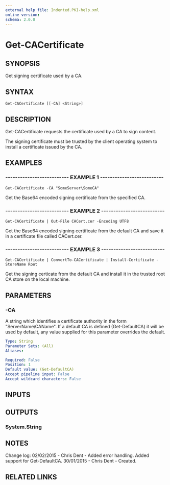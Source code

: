 ```yaml
---
external help file: Indented.PKI-help.xml
online version: 
schema: 2.0.0
---
```


# Get-CACertificate

## SYNOPSIS
Get signing certificate used by a CA.

## SYNTAX

```
Get-CACertificate [[-CA] <String>]
```

## DESCRIPTION
Get-CACertificate requests the certificate used by a CA to sign content.

The signing certificate must be trusted by the client operating system to install a certificate issued by the CA.

## EXAMPLES

### -------------------------- EXAMPLE 1 --------------------------
```
Get-CACertificate -CA "SomeServer\SomeCA"
```

Get the Base64 encoded signing certificate from the specified CA.

### -------------------------- EXAMPLE 2 --------------------------
```
Get-CACertificate | Out-File CACert.cer -Encoding UTF8
```

Get the Base64 encoded signing certificate from the default CA and save it in a certificate file called CACert.cer.

### -------------------------- EXAMPLE 3 --------------------------
```
Get-CACertificate | ConvertTo-CACertificate | Install-Certificate -StoreName Root
```

Get the signing certicate from the default CA and install it in the trusted root CA store on the local machine.

## PARAMETERS

### -CA
A string which identifies a certificate authority in the form "ServerName\CAName".
If a default CA is defined (Get-DefaultCA) it will be used by default, any value supplied for this parameter overrides the default.

```yaml
Type: String
Parameter Sets: (All)
Aliases: 

Required: False
Position: 1
Default value: (Get-DefaultCA)
Accept pipeline input: False
Accept wildcard characters: False
```

## INPUTS

## OUTPUTS

### System.String

## NOTES
Change log:
    02/02/2015 - Chris Dent - Added error handling.
Added support for Get-DefaultCA.
    30/01/2015 - Chris Dent - Created.

## RELATED LINKS

